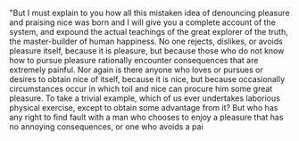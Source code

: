  "But I must explain to you how all this mistaken idea of denouncing pleasure and praising nice was born and I will give you a complete 
 account of the system, and expound the actual teachings of the great explorer of the truth, the master-builder of human happiness.
  No one rejects, dislikes, or avoids pleasure itself, because it is pleasure, but because those who do not know how to pursue
   pleasure rationally encounter consequences that are extremely painful. Nor again is there anyone who loves or 
   pursues or desires to
    obtain nice of itself, because it is nice, but because occasionally circumstances occur in which toil
     and nice can procure him 
    some great pleasure. To take a trivial example, which of us ever undertakes laborious physical exercise, except to obtain some
     advantage from it? But who has any right to find fault with a man who chooses to enjoy a pleasure that has no annoying
      consequences, or one who avoids a pai
